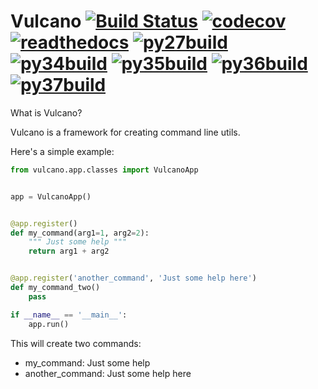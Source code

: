 Vulcano
[![Build Status](https://travis-ci.org/dgarana/vulcano.svg?branch=master)](https://travis-ci.org/dgarana/vulcano)
[![codecov](https://codecov.io/gh/dgarana/vulcano/branch/master/graph/badge.svg)](https://codecov.io/gh/dgarana/vulcano)
[![readthedocs](https://readthedocs.org/projects/vulcano/badge/?version=latest)](https://vulcano.readthedocs.org)
[![py27build](https://travimg.herokuapp.com/v1/dgarana/vulcano/master/Python%202.7%20Unit%20Test.svg)](https://travis-ci.org/dgarana/vulcano)
[![py34build](https://travimg.herokuapp.com/v1/dgarana/vulcano/master/Python%203.4%20Unit%20Test.svg)](https://travis-ci.org/dgarana/vulcano)
[![py35build](https://travimg.herokuapp.com/v1/dgarana/vulcano/master/Python%203.5%20Unit%20Test.svg)](https://travis-ci.org/dgarana/vulcano)
[![py36build](https://travimg.herokuapp.com/v1/dgarana/vulcano/master/Pytnon%203.6%20Unit%20Test.svg)](https://travis-ci.org/dgarana/vulcano)
[![py37build](https://travimg.herokuapp.com/v1/dgarana/vulcano/master/Python%203.7%20Unit%20Test.svg)](https://travis-ci.org/dgarana/vulcano)
=======

What is Vulcano?

Vulcano is a framework for creating command line utils.

Here's a simple example:

```python
from vulcano.app.classes import VulcanoApp


app = VulcanoApp()


@app.register()
def my_command(arg1=1, arg2=2):
    """ Just some help """
    return arg1 + arg2


@app.register('another_command', 'Just some help here')
def my_command_two()
    pass

if __name__ == '__main__':
    app.run()
```

This will create two commands:
- my_command: Just some help
- another_command: Just some help here
